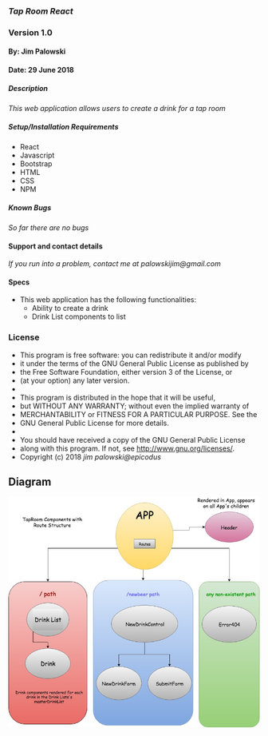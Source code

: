### _Tap Room React_
### Version 1.0
#### By: Jim Palowski
#### Date: 29 June 2018

##### Description
_This web application allows users to create a drink for a tap room_

##### Setup/Installation Requirements
* React
* Javascript
* Bootstrap
* HTML
* CSS
* NPM

##### Known Bugs
_So far there are no bugs_

#### Support and contact details
_If you run into a problem, contact me at palowskijim@gmail.com_

#### Specs
- This web application has the following functionalities:
  * Ability to create a drink
  * Drink List components to list

### License
* This program is free software: you can redistribute it and/or modify
* it under the terms of the GNU General Public License as published by
* the Free Software Foundation, either version 3 of the License, or
* (at your option) any later version.
*
* This program is distributed in the hope that it will be useful,
* but WITHOUT ANY WARRANTY; without even the implied warranty of
* MERCHANTABILITY or FITNESS FOR A PARTICULAR PURPOSE.  See the
* GNU General Public License for more details.
*
* You should have received a copy of the GNU General Public License
* along with this program.  If not, see <http://www.gnu.org/licenses/>.
* Copyright (c) 2018 _jim palowski@epicodus_

## Diagram
![](src/assets/images/taproom.jpg)
####
